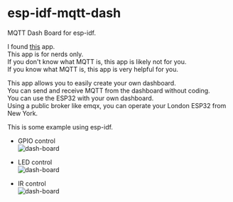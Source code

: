 # esp-idf-mqtt-dash
MQTT Dash Board for esp-idf.

I found [this](https://play.google.com/store/apps/details?id=net.routix.mqttdash&gl=US) app.   
This app is for nerds only.   
If you don't know what MQTT is, this app is likely not for you.   
If you know what MQTT is, this app is very helpful for you.   

This app allows you to easily create your own dashboard.   
You can send and receive MQTT from the dashboard without coding.   
You can use the ESP32 with your own dashboard.   
Using a public broker like emqx, you can operate your London ESP32 from New York.   

This is some example using esp-idf.   

- GPIO control   
![dash-board](https://user-images.githubusercontent.com/6020549/187803599-eaec0273-0679-4507-bcbd-843a3fbce3f7.jpg)

- LED control   
![dash-board](https://user-images.githubusercontent.com/6020549/187845625-95095694-a6fa-481c-a614-6bef53319cd2.jpg)

- IR control   
![dash-board](https://user-images.githubusercontent.com/6020549/188301626-243ecf9d-23b8-462a-95ae-ec3e50309dbc.jpg)
